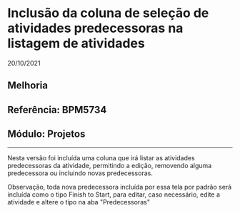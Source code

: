 # Inclusão da coluna de seleção de atividades predecessoras na listagem de atividades
20/10/2021
## Melhoria
## Referência: BPM5734
## Módulo: Projetos
***

Nesta versão foi incluída uma coluna que irá listar as atividades predecessoras da atividade, permitindo a edição, removendo alguma predecessora ou incluindo novas predecessoras.

Observação, toda nova predecessora incluída por essa tela por padrão será incluída como o tipo Finish to Start, para editar, caso necessário, edite a atividade e altere o tipo na aba "Predecessoras"